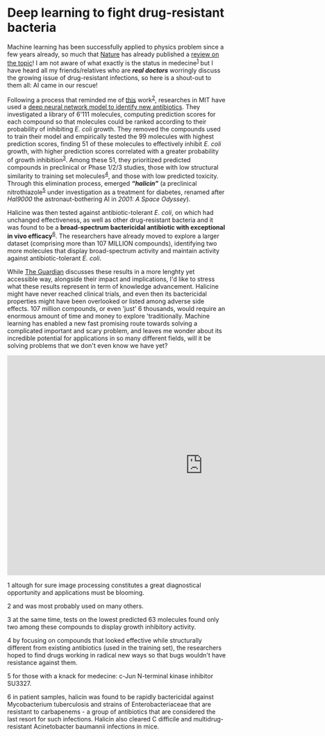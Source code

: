 # Deep learning to fight drug-resistant bacteria

Machine learning has been successfully applied to physics problem since a few years already, 
so much that [Nature](https://www.nature.com/) has already published a 
[review on the topic](https://www.nature.com/articles/s41524-019-0221-0)! 
I am not aware of what exactly is the status in medecine<sup>[1](#myfootnote1)</sup> but I have heard all my friends/relatives 
who are ***real doctors*** worringly discuss the growing issue of drug-resistant infections, so here is a shout-out to them all: AI came in our rescue!

Following a process that reminded me of 
[this](https://www.researchgate.net/publication/334209824_Unsupervised_word_embeddings_capture_latent_knowledge_from_materials_science_literature) 
work<sup>[2](#myfootnote2)</sup>, researches in MIT have used a [deep neural network model to identify new antibiotics](https://www.cell.com/cell/fulltext/S0092-8674(20)30102-1).
They investigated a library of 6'111 molecules, computing prediction scores for each compound so that molecules could be ranked according to their probability of inhibiting *E. coli* growth. 
They removed the compounds used to train their model and empirically tested the 99 molecules with highest prediction scores, finding 51 of these molecules to effectively inhibit *E. coli* growth, with higher prediction scores correlated with a greater probability of growth inhibition<sup>[3](#myfootnote3)</sup>.
Among these 51, they prioritized predicted compounds in preclinical or Phase 1/2/3 studies, those with low structural similarity to training set molecules<sup>[4](#myfootnote4)</sup>, and those with low predicted toxicity. Through this elimination process, emerged ***“halicin”*** (a preclinical nitrothiazole<sup>[5](#myfootnote5)</sup> under investigation as a treatment for diabetes, renamed after *Hal9000* the astronaut-bothering AI in *2001: A Space Odyssey*). 

Halicine was then tested against antibiotic-tolerant *E. coli*, on which had unchanged effectiveness, as well as other drug-resistant bacteria and it was found to be a **broad-spectrum bactericidal antibiotic with exceptional in vivo efficacy**<sup>[6](#myfootnote6)</sup>.
The researchers have already moved to explore a larger dataset (comprising more than 107 MILLION compounds), identifying two more molecules that display broad-spectrum activity and maintain activity against antibiotic-tolerant *E. coli*. 

While [The Guardian](https://www.theguardian.com/society/2020/feb/20/antibiotic-that-kills-drug-resistant-bacteria-discovered-through-ai) discusses these results in a more lenghty yet accessible way, alongside their impact and implications, I'd like to stress what these results represent in term of knowledge advancement. Halicine might have never reached clinical trials, and even then its bactericidal properties might have been overlooked or listed among adverse side effects. 107 million compounds, or even 'just' 6 thousands, would require an enormous amount of time and money to explore 'traditionally. Machine learning has enabled a new fast promising route towards solving a complicated important and scary problem, and leaves me wonder about its incredible potential for applications in so many different fields, will it be solving problems that we don't even know we have yet?

<iframe width="900" height="506" src="https://www.youtube.com/embed/xZbcwi7SfZE" frameborder="0" allow="accelerometer; autoplay; encrypted-media; gyroscope; picture-in-picture" allowfullscreen></iframe>


<a name="myfootnote1">1</a> altough for sure image processing constitutes a great diagnostical opportunity and applications must be blooming.

<a name="myfootnote2">2</a> and was most probably used on many others.

<a name="myfootnote3">3</a> at the same time, tests on the lowest predicted 63 molecules found only two among these compounds to display growth inhibitory activity.

<a name="myfootnote4">4</a> by focusing on compounds that looked effective while structurally different from existing antibiotics (used in the training set), the researchers hoped to find drugs working in radical new ways so that bugs wouldn't have resistance against them.

<a name="myfootnote5">5</a> for those with a knack for medecine: c-Jun N-terminal kinase inhibitor SU3327.


<a name="myfootnote6">6</a> in patient samples, halicin was found to be rapidly bactericidal against Mycobacterium tuberculosis and strains of Enterobacteriaceae that are resistant to carbapenems - a group of antibiotics that are considered the last resort for such infections. Halicin also cleared C difficile and multidrug-resistant Acinetobacter baumannii infections in mice.

